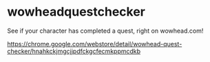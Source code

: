 # wowheadquestchecker

See if your character has completed a quest, right on wowhead.com!

https://chrome.google.com/webstore/detail/wowhead-quest-checker/hnahkckjmgcjjpdfckgcfecmkppmcdkb
